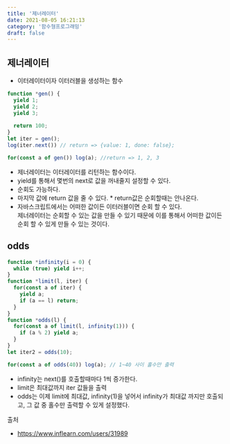 ```yaml
---
title: '제너레이터'
date: 2021-08-05 16:21:13
category: '함수형프로그래밍'
draft: false
---
```


## 제너레이터
- 이터레이터이자 이터러블을 생성하는 함수

```javascript
function *gen() {
  yield 1;
  yield 2;
  yield 3;
  
  return 100;
}
let iter = gen();
log(iter.next()) // return => {value: 1, done: false};

for(const a of gen()) log(a); //return => 1, 2, 3
```
- 제너레이터는 이터레이터를 리턴하는 함수이다.
- yield를 통해서 몇번의 next로 값을 꺼내줄지 설정할 수 있다.
- 순회도 가능하다.
- 마지막 값에 return 값을 줄 수 있다. * return값은 순회할때는 안나온다.
- 자바스크립트에서는 어떠한 값이든 이터러블이면 순회 할 수 있다.   
제너레이터는 순회할 수 있는 값을 만들 수 있기 때문에 이를 통해서 어떠한 값이든 순회 할 수 있게 만들 수 있는 것이다.

## odds
```javascript
function *infinity(i = 0) {
  while (true) yield i++;
}
function *limit(l, iter) {
  for(const a of iter) {
    yield a;
    if (a == l) return;
  }
}
function *odds(l) {
  for(const a of limit(l, infinity(1))) {
    if (a % 2) yield a;
  }
}
let iter2 = odds(10);

for(const a of odds(40)) log(a); // 1~40 사이 홀수만 출력
```
- infinity는 next()를 호출할때마다 1씩 증가한다.
- limit은 최대값까지 iter 값들을 출력
- odds는 이제 limit에 최대값, infinity(1)을 넣어서 infinity가 최대값 까지만 호출되고, 그 값 중 홀수만 출력할 수 있게 설정했다.


출처
- https://www.inflearn.com/users/31989
